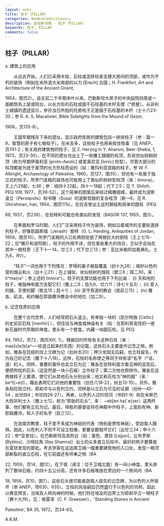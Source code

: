 ```yaml
---
layout: wiki
title: 柱子（PILLAR）
categories: NewBibleDictionary
description: 圣经新词典 - 柱子（PILLAR）
keywords: 柱子, PILLAR
comments: false
---
```


## 柱子（PILLAR）

a. 建筑上的应用

　　从远古开始，人们已采用木柱、石柱或泥砖柱来支撑大房间的顶部，或作为不朽的装饰（例如在米所波大米南部的以力 [Erech] 古国；H. Frankfort, Art and Architecture of the Ancient Orient,

1954，图页2）。自主前二千年期末叶以来，巴勒斯坦大房子的中央庭院四周或一面都筑有上层或阳台，以长方形的石柱或插于石柱基的木杆支撑（*房屋）。从非利士城镇的遗迹显示，参孙当日所抱的托房柱子正是插于石柱基的木杆（士十六23-30；参 R. A. S. Macalister, Bible Sidelights from the Mound of Gezer,

1906，页135-8）。

　　王国早期残存下来的遗址，显示政府库房的建筑包括一排排柱子（参：箴一9，智慧的房子有七根柱子）。在米吉多，这些柱子也用来拴住牲畜（见 ANEP，页741-2；有关政府建筑物的柱子，见 Z. Herzog in Y. Aharoni, Beer-Sheba, 1, 1973，页23-30）。在不同的遗址也出土了一些雕工精细的柱顶，形状仿似棕榈树顶（称为早期伊奥利亚 [proto-Aeolic] 或爱奥尼亚 [Ionic] 柱型）。尽管大部分的柱顶都是为连于屋顶的长方形柱而设的（如：撒玛利亚宫殿的柱子，参 W. F. Albright, Archaeology of Palestine, 1960，页127，图35），但也有一些属于独立式的柱子。所罗门圣殿的装饰也可能用上了类似的棕树型柱顶（来：timora{，王上六29起，七36；参：结四十22起，四十一18起；代下三5；见 Y. Shiloh, PEQ 109, 1977，页39-52）。这个简单的图案后来经过精雕细琢，最终成为波斯波立（Persepolis）和书珊（Susa）的波斯宫殿的复杂柱顶（斯一6，见 R. Ghirshman, Iran, 1954，图页17b）。在拉吉曾出土这时期结构简单的圆柱（PEQ

69, 1937，页239），在伯特利可能也有类似的发现（BASOR 137, 1955，图3）。

　　在希腊和罗马时期，人们广泛采用柱子作为装饰，例如沿着城市的主要街道排列柱子，好像耶路斯城（Jerash）那样（G. L. Harding, Antiquities of Jordan, 1959，图页10）。所罗门圣殿的入口处两侧安放了两根巨大的铜柱（王上七15-22；见*雅斤和波阿斯），柱子的作用不详，但在某些重大的场合，王似乎会站在其中一根柱旁（王下十一14，廿三3；代下廿三13；参：亚比米勒的加冕典礼，士九6，RV）。

　　“柱子”一词也用于下列情况：罗得的妻子被盐覆盖（创十九26）；保护以色列营的烟云和火（出十三21）；在上铺张、状似棕树的烟柱（歌三6；珥二30，来：ti^ma{ra^；参上述的 timora^）。柱子的支撑功能也用于下列比喻： (i) 天和地的柱子，唯独神有能力支配它们（撒上二8；伯九6，廿六11；诗七十五3）； (ii) 爱人的腿，天使的脚（歌五15；启十1）； (iii) 坚守真道的教会（提前三15）； (iv) 雅各、矶法，和约翰在耶路撒冷教会中的地位（加二9）。

b. 记念性质的应用

　　在整个古代世界，人们经常把石头竖立，有单独一块的（凯尔特族 [Celtic] 的史前巨石柱 [menhir] ），但往往与神龛或神庙有关（如：在耶利哥发现的一座新石器时代早期的神龛，里头有一个壁龛，内藏一块圆石柱，见 PEQ

84, 1952，页72，图页XIX. 1）。根据旧约所有有关这种石柱（来：mas]s]e{b[a^──给竖立起来的东西）的记载，这些石头主要是作记念之用。例如，雅各在拉结的坟上立碑为记（创卅五20）；押沙龙因无后嗣，也立柱留名，作为自己的记念（撒下十八18）。这样，石柱的名称使之等同于持有该*名字（*话，道）的人。同样，重要的事件也会立石为记：雅各在伯特利首次看见神的显现后，便把所枕的石头（这显然是一块小石板）立作柱子；第二次他也照样作。雅各在这两根柱子上奠酒，使它们从其他石头分别出来；他又称石柱为“神的殿”（来：be^t[~e{l），藉此表明它们对他的重要性（创廿八18-22，卅五13-15）。另外，雅各和拉班立约，耶和华与以色列立约，同样是以立石为可见的证据（创卅一45-54；出廿四4；书廿四26-27）。再者，以色列人过约但河（书四1-9）和在米斯巴大败非利士人（撒上七12，称为“帮助的石头”，来： ~eb[en ha{`e{zer）这两件事，他们都有立石为记。最后，得胜的基督徒将在神殿中作柱子，上面刻有神、新耶路撒冷，和人子的名字（启三12）。

　　在迦南宗教里，柱子差不多成为神祇的代表（特别是男性神祇），受迦南人膜拜。因此，以色列人不但不可设立柱像，更要全数毁坏它们（出廿三24；申十六22；参*亚舍拉）。在巴勒斯坦及其附近（如：基色、里琼 [Lejjun]，比布罗斯 [Byblos]、沙呣拉角 [Ras Shamra]）出土的众多直立石柱中，最好的例子要算是在夏琐发现的那批。考古学家在这迦南卫城一幢重要建筑物的入口处，发现一根顶部断裂的直立石柱，在它前面还有供奉之物（BA

22, 1959，页14，图12）。在下城〔译注：位于卫城北面〕有一间小神龛，里头排列了数块石板，约四十五公分高，还有许多石板堆放在旁边的一个房间内（BA

19, 1956，页10，图7）。这些石头很可能是迦南人祖先的记念碑，为以色列人所毁坏（参 ANEP，项630、635）。立柱的风俗嗣后仍然盛行于以色列的邻邦，因此以赛亚预言，当埃及人转向神的时候，他们将在埃及的边界上为耶和华立一根柱子（赛十九19）。见：格雷泽（C. F. Graesser），'Standing Stones in Ancient

Palestine', BA 35, 1972，页34-63。

A.R.M.









